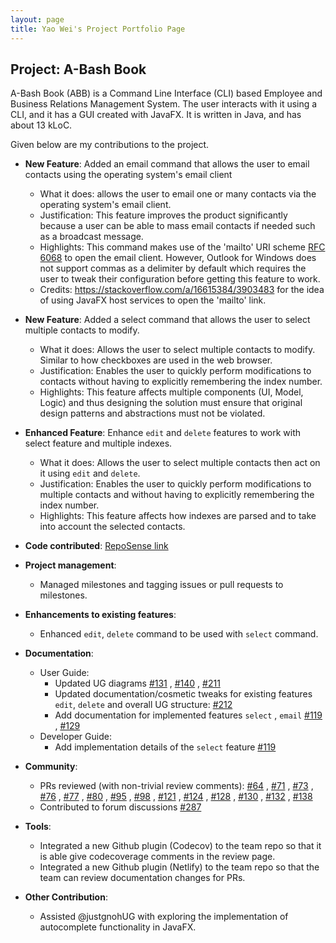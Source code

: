 ```yaml
---
layout: page
title: Yao Wei's Project Portfolio Page
---
```


## Project: A-Bash Book

A-Bash Book (ABB) is a Command Line Interface (CLI) based Employee and Business Relations Management
System. The user interacts with it using a CLI, and it has a GUI created with JavaFX. It is written
in Java, and has about 13 kLoC.

Given below are my contributions to the project.

* **New Feature**: Added an email command that allows the user to email contacts using the operating
  system's email client
    * What it does: allows the user to email one or many contacts via the operating system's email
      client.
    * Justification: This feature improves the product significantly because a user can be able to
      mass email contacts if needed such as a broadcast message.
    * Highlights: This command makes use of the 'mailto' URI
      scheme [RFC 6068](https://tools.ietf.org/html/rfc6068) to open the email client. However,
      Outlook for Windows does not support commas as a delimiter by default which requires the user
      to tweak their configuration before getting this feature to work.
    * Credits: <https://stackoverflow.com/a/16615384/3903483> for the idea of using JavaFX host
      services to open the 'mailto' link.

* **New Feature**: Added a select command that allows the user to select multiple contacts to
  modify.
    * What it does: Allows the user to select multiple contacts to modify. Similar to how checkboxes
      are used in the web browser.
    * Justification: Enables the user to quickly perform modifications to contacts without having to
      explicitly remembering the index number.
    * Highlights: This feature affects multiple components (UI, Model, Logic) and thus designing the
      solution must ensure that original design patterns and abstractions must not be violated.

* **Enhanced Feature**: Enhance `edit` and `delete` features to work with select feature and
  multiple indexes.
    * What it does: Allows the user to select multiple contacts then act on it using `edit`
      and `delete`.
    * Justification: Enables the user to quickly perform modifications to multiple contacts and
      without having to explicitly remembering the index number.
    * Highlights: This feature affects how indexes are parsed and to take into account the selected
      contacts.

* **Code contributed**: [RepoSense link](https://nus-cs2103-ay2021s2.github.io/tp-dashboard/?search=yaowei-soc)
  
* **Project management**:
    * Managed milestones and tagging issues or pull requests to milestones.

* **Enhancements to existing features**:
    * Enhanced `edit`, `delete` command to be used with `select` command.

* **Documentation**:
    * User Guide:
        * Updated UG diagrams [\#131](https://github.com/AY2021S2-CS2103T-T12-3/tp/pull/131)
          , [\#140](https://github.com/AY2021S2-CS2103T-T12-3/tp/pull/140)
          , [\#211](https://github.com/AY2021S2-CS2103T-T12-3/tp/pull/211)
        * Updated documentation/cosmetic tweaks for existing features `edit`, `delete` and overall
          UG structure: [\#212](https://github.com/AY2021S2-CS2103T-T12-3/tp/pull/212)
        * Add documentation for implemented features `select`
          , `email` [\#119](https://github.com/AY2021S2-CS2103T-T12-3/tp/pull/119)
          , [\#129](https://github.com/AY2021S2-CS2103T-T12-3/tp/pull/129)
    * Developer Guide:
        * Add implementation details of the `select`
          feature [\#119](https://github.com/AY2021S2-CS2103T-T12-3/tp/pull/119)

* **Community**:
    * PRs reviewed (with non-trivial review
      comments): [\#64](https://github.com/AY2021S2-CS2103T-T12-3/tp/pull/64)
      , [\#71](https://github.com/AY2021S2-CS2103T-T12-3/tp/pull/71)
      , [\#73](https://github.com/AY2021S2-CS2103T-T12-3/tp/pull/73)
      , [\#76](https://github.com/AY2021S2-CS2103T-T12-3/tp/pull/76)
      , [\#77](https://github.com/AY2021S2-CS2103T-T12-3/tp/pull/77)
      , [\#80](https://github.com/AY2021S2-CS2103T-T12-3/tp/pull/80)
      , [\#95](https://github.com/AY2021S2-CS2103T-T12-3/tp/pull/95)
      , [\#98](https://github.com/AY2021S2-CS2103T-T12-3/tp/pull/98)
      , [\#121](https://github.com/AY2021S2-CS2103T-T12-3/tp/pull/121)
      , [\#124](https://github.com/AY2021S2-CS2103T-T12-3/tp/pull/124)
      , [\#128](https://github.com/AY2021S2-CS2103T-T12-3/tp/pull/128)
      , [\#130](https://github.com/AY2021S2-CS2103T-T12-3/tp/pull/130)
      , [\#132](https://github.com/AY2021S2-CS2103T-T12-3/tp/pull/132)
      , [\#138](https://github.com/AY2021S2-CS2103T-T12-3/tp/pull/138)
    * Contributed to forum
      discussions [\#287](https://github.com/nus-cs2103-AY2021S2/forum/issues/287)

* **Tools**:
    * Integrated a new Github plugin (Codecov) to the team repo so that it is able give codecoverage
      comments in the review page.
    * Integrated a new Github plugin (Netlify) to the team repo so that the team can review
      documentation changes for PRs.

* **Other Contribution**:
    * Assisted @justgnohUG with exploring the implementation of autocomplete functionality in
      JavaFX.
